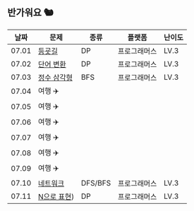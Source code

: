 ## 반가워요 🐿️
| 날짜    | 문제   | 종류  | 플랫폼 | 난이도 |
|---------|--------|-------|--------|--------|
| 07.01 | [등굣길](https://school.programmers.co.kr/learn/courses/30/lessons/42898) | DP | 프로그래머스 | LV.3 |
| 07.02 | [단어 변환](https://school.programmers.co.kr/learn/courses/30/lessons/43163) | DP | 프로그래머스 | LV.3 |
| 07.03 | [정수 삼각형](https://school.programmers.co.kr/learn/courses/30/lessons/43105) | BFS | 프로그래머스 | LV.3 |
| 07.04 | 여행 ✈️ |  |  |  |
| 07.05 | 여행 ✈️ |  |  |  |
| 07.06 | 여행 ✈️ |  |  |  |
| 07.07 | 여행 ✈️ |  |  |  |
| 07.08 | 여행 ✈️ |  |  |  |
| 07.09 | 여행 ✈️ |  |  |  |
| 07.10 | [네트워크](https://school.programmers.co.kr/learn/courses/30/lessons/43162) | DFS/BFS | 프로그래머스 | LV.3 |
| 07.11 | [N으로 표현](https://school.programmers.co.kr/learn/courses/30/lessons/42895)) | DP | 프로그래머스 | LV.3 |
